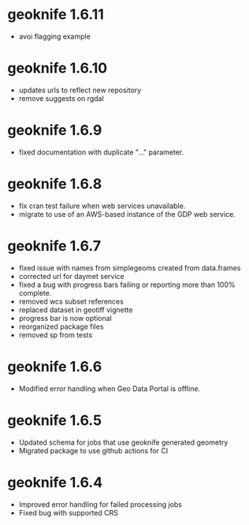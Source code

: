 geoknife 1.6.11
==========
* avoi flagging example

geoknife 1.6.10
==========
* updates urls to reflect new repository
* remove suggests on rgdal

geoknife 1.6.9
==========
* fixed documentation with duplicate "..." parameter.

geoknife 1.6.8
==========
* fix cran test failure when web services unavailable.
* migrate to use of an AWS-based instance of the GDP web service.

geoknife 1.6.7
==========
* fixed issue with names from simplegeoms created from data.frames
* corrected url for daymet service
* fixed a bug with progress bars failing or reporting more than 100% complete.
* removed wcs subset references
* replaced dataset in geotiff vignette
* progress bar is now optional
* reorganized package files
* removed sp from tests

geoknife 1.6.6
==========
* Modified error handling when Geo Data Portal is offline.

geoknife 1.6.5
==========
* Updated schema for jobs that use geoknife generated geometry
* Migrated package to use github actions for CI

geoknife 1.6.4
==========
* Improved error handling for failed processing jobs
* Fixed bug with supported CRS
